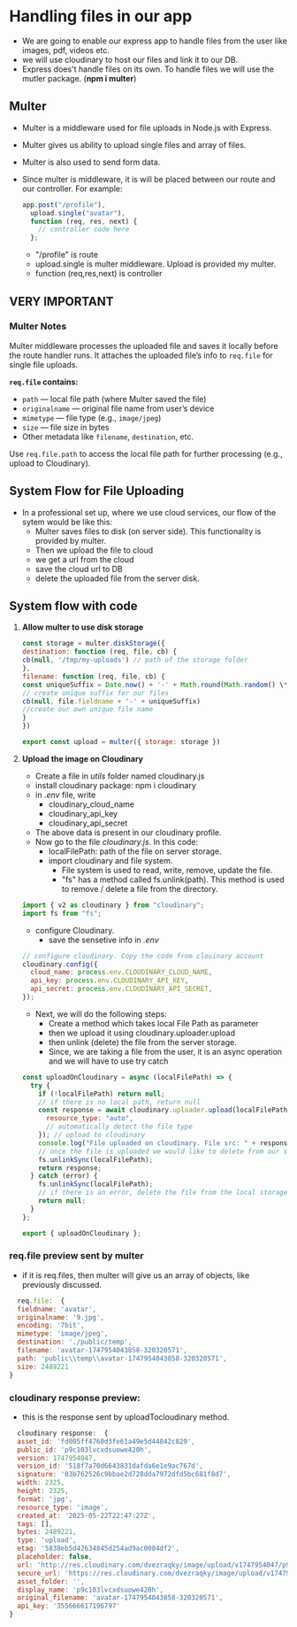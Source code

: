 # Handling files in our app

- We are going to enable our express app to handle files from the user like images, pdf, videos etc.
- we will use cloudinary to host our files and link it to our DB.
- Express does't handle files on its own. To handle files we will use the mutler package.
  (**npm i multer**)

## Multer

- Multer is a middleware used for file uploads in Node.js with Express.
- Multer gives us ability to upload single files and array of files.
- Multer is also used to send form data.

- Since multer is middleware, it is will be placed between our route and our controller. For example:

  ```javascript
  app.post("/profile"),
    upload.single("avatar"),
    function (req, res, next) {
      // controller code here
    };
  ```

  - "/profile" is route
  - upload.single is multer middleware. Upload is provided my multer.
  - function (req,res,next) is controller

## VERY IMPORTANT

### Multer Notes

Multer middleware processes the uploaded file and saves it locally before the route handler runs. It attaches the uploaded file’s info to `req.file` for single file uploads.

**`req.file` contains:**

- `path` — local file path (where Multer saved the file)
- `originalname` — original file name from user’s device
- `mimetype` — file type (e.g., `image/jpeg`)
- `size` — file size in bytes
- Other metadata like `filename`, `destination`, etc.

Use `req.file.path` to access the local file path for further processing (e.g., upload to Cloudinary).

## System Flow for File Uploading

- In a professional set up, where we use cloud services, our flow of the sytem would be like this:
  - Multer saves files to disk (on server side). This functionality is provided by multer.
  - Then we upload the file to cloud
  - we get a url from the cloud
  - save the cloud url to DB
  - delete the uploaded file from the server disk.

## System flow with code

1.  **Allow multer to use disk storage**

    ```javascript
    const storage = multer.diskStorage({
    destination: function (req, file, cb) {
    cb(null, '/tmp/my-uploads') // path of the storage folder
    },
    filename: function (req, file, cb) {
    const uniqueSuffix = Date.now() + '-' + Math.round(Math.random() \* 1E9)
    // create unique suffix for our files
    cb(null, file.fieldname + '-' + uniqueSuffix)
    //create our own unique file name
    }
    })

    export const upload = multer({ storage: storage })
    ```

2.  **Upload the image on Cloudinary**

    - Create a file in _utils_ folder named cloudinary.js
    - install cloudinary package: npm i cloudinary
    - in _.env_ file, write
      - cloudinary_cloud_name
      - cloudinary_api_key
      - cloudinary_api_secret
    - The above data is present in our cloudinary profile.
    - Now go to the file _cloudinary.js_. In this code:
      - localFilePath: path of the file on server storage.
      - import cloudinary and file system.
        - File system is used to read, write, remove, update the file.
        - "fs" has a method called fs.unlink(path). This method is used to remove / delete a file from the directory.

    ```javascript
    import { v2 as cloudinary } from "cloudinary";
    import fs from "fs";
    ```

    - configure Cloudinary.
      - save the sensetive info in _.env_

    ```javascript
    // configure cloudinary. Copy the code from clouinary account
    cloudinary.config({
      cloud_name: process.env.CLOUDINARY_CLOUD_NAME,
      api_key: process.env.CLOUDINARY_API_KEY,
      api_secret: process.env.CLOUDINARY_API_SECRET,
    });
    ```

    - Next, we will do the following steps:
      - Create a method which takes local File Path as parameter
      - then we upload it using cloudinary.uploader.upload
      - then unlink (delete) the file from the server storage.
      - Since, we are taking a file from the user, it is an async operation and we will have to use try catch

    ```javascript
    const uploadOnCloudinary = async (localFilePath) => {
      try {
        if (!localFilePath) return null;
        // if there is no local path, return null
        const response = await cloudinary.uploader.upload(localFilePath, {
          resource_type: "auto",
          // automatically detect the file type
        }); // upload to cloudinary
        console.log("File uploaded on cloudinary. File src: " + response.url);
        // once the file is uploaded we would like to delete from our server
        fs.unlinkSync(localFilePath);
        return response;
      } catch (error) {
        fs.unlinkSync(localFilePath);
        // if there is an error, delete the file from the local storage
        return null;
      }
    };

    export { uploadOnCloudinary };
    ```

### req.file preview sent by multer

- if it is req.files, then multer will give us an array of objects, like previously discussed.

```js
  req.file:  {
  fieldname: 'avatar',
  originalname: '9.jpg',
  encoding: '7bit',
  mimetype: 'image/jpeg',
  destination: './public/temp',
  filename: 'avatar-1747954043858-320320571',
  path: 'public\\temp\\avatar-1747954043858-320320571',
  size: 2489221
}
```

### cloudinary response preview:

- this is the response sent by uploadTocloudinary method.

```js
  cloudinary response:  {
  asset_id: 'fd005ff4760d3fe61a49e5d44842c829',
  public_id: 'p9c103lvcxdsuowe420h',
  version: 1747954047,
  version_id: '518f7a70d6643831dafda6e1e9ac767d',
  signature: '03b762526c9bbae2d728dda7972dfd5bc681f8d7',
  width: 2325,
  height: 2325,
  format: 'jpg',
  resource_type: 'image',
  created_at: '2025-05-22T22:47:27Z',
  tags: [],
  bytes: 2489221,
  type: 'upload',
  etag: '5838eb5d42634845d254ad9ac0084df2',
  placeholder: false,
  url: 'http://res.cloudinary.com/dvezraqky/image/upload/v1747954047/p9c103lvcxdsuowe420h.jpg',
  secure_url: 'https://res.cloudinary.com/dvezraqky/image/upload/v1747954047/p9c103lvcxdsuowe420h.jpg',
  asset_folder: '',
  display_name: 'p9c103lvcxdsuowe420h',
  original_filename: 'avatar-1747954043858-320320571',
  api_key: '355666617196797'
}
```

